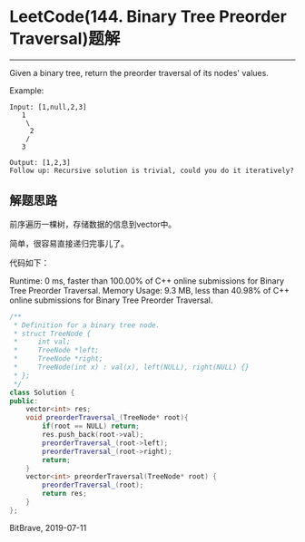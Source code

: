 # LeetCode(144. Binary Tree Preorder Traversal)题解
------

Given a binary tree, return the preorder traversal of its nodes' values.

Example:

    Input: [1,null,2,3]
       1
        \
         2
        /
       3

    Output: [1,2,3]
    Follow up: Recursive solution is trivial, could you do it iteratively?


## 解题思路
前序遍历一棵树，存储数据的信息到vector中。

简单，很容易直接递归完事儿了。

代码如下：

Runtime: 0 ms, faster than 100.00% of C++ online submissions for Binary Tree Preorder Traversal.
Memory Usage: 9.3 MB, less than 40.98% of C++ online submissions for Binary Tree Preorder Traversal.

```c++
/**
 * Definition for a binary tree node.
 * struct TreeNode {
 *     int val;
 *     TreeNode *left;
 *     TreeNode *right;
 *     TreeNode(int x) : val(x), left(NULL), right(NULL) {}
 * };
 */
class Solution {
public:
    vector<int> res;
    void preorderTraversal_(TreeNode* root){
        if(root == NULL) return;
        res.push_back(root->val);
        preorderTraversal_(root->left);
        preorderTraversal_(root->right);
        return;
    }
    vector<int> preorderTraversal(TreeNode* root) {
        preorderTraversal_(root);
        return res;
    }
};
```

BitBrave, 2019-07-11